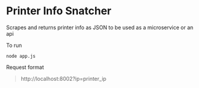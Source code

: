# Printer Info Snatcher
Scrapes and returns printer info as JSON to be used as a microservice or an api

To run
```
node app.js
```
Request format

>http://localhost:8002?ip=printer_ip